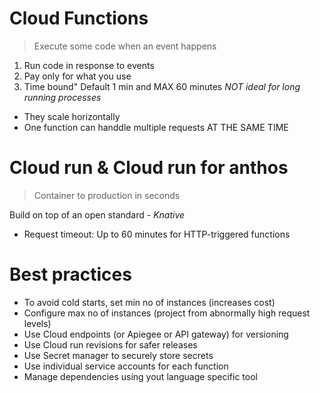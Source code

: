 # Cloud Functions
> Execute some code when an event happens

1. Run code in response to events
2. Pay only for what you use
3. Time bound" Default 1 min and MAX 60 minutes 
_NOT ideal for long running processes_

- They scale horizontally
- One function can handdle multiple requests AT THE SAME TIME

# Cloud run & Cloud run for anthos
> Container to production in seconds

Build on top of an open standard - *Knative*

- Request timeout: Up to 60 minutes for HTTP-triggered functions

# Best practices
- To avoid cold starts, set min no of instances (increases cost)
- Configure max no of instances (project from abnormally high request levels)
- Use Cloud endpoints (or Apiegee or API gateway) for versioning
- Use Cloud run revisions for safer releases
- Use Secret manager to securely store secrets
- Use individual service accounts for each function
- Manage dependencies using yout language specific tool


